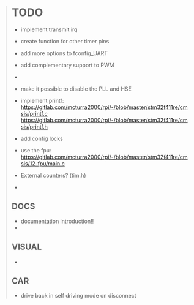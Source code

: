 > # TODO
> * implement transmit irq
>
> * create function for other timer pins
> * add more options to fconfig_UART
> * add complementary support to PWM
> * 
> * make it possible to disable the PLL and HSE
> * implement printf: https://gitlab.com/mcturra2000/rpi/-/blob/master/stm32f411re/cmsis/printf.c https://gitlab.com/mcturra2000/rpi/-/blob/master/stm32f411re/cmsis/printf.h
> * add config locks
> * use the fpu: https://gitlab.com/mcturra2000/rpi/-/blob/master/stm32f411re/cmsis/12-fpu/main.c
> * External counters? (tim.h)
> * 
> ## DOCS
> * documentation introduction!!
> * 
> ## VISUAL
> *
> ## CAR
> * drive back in self driving mode on disconnect